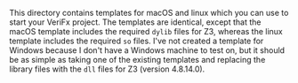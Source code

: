This directory contains templates for macOS and linux which you can use to start your VeriFx project.
The templates are identical, except that the macOS template includes the required `dylib` files for Z3,
whereas the linux template includes the required `so` files.
I've not created a template for Windows because I don't have a Windows machine to test on,
but it should be as simple as taking one of the existing templates and replacing the library files with the `dll` files for Z3 (version 4.8.14.0).
